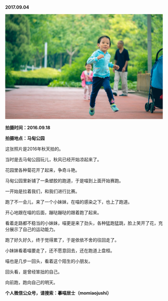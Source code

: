 
          
            
**2017.09.04**



![](img/51001-2b072d59e9678a11.jpg)




**拍摄时间：2016.09.18**

**拍摄地点：马甸公园**

这张照片是2016年秋天拍的。

当时是去马甸公园玩儿，秋风已经开始凉起来了。

花园里各种菊花开了起来，争奇斗艳。

马甸公园里新铺了一条塑胶的跑道，于是喵到上面开始赛跑。

一开始是拉着我们，和我们进行比赛。

跑了不一会儿，来了一个小妹妹，在喵的感染之下，也上了跑道。

开心地跟在喵的后面，蹦哒蹦哒的跟着跑了起来。

看着走路都不稳当的小妹妹，喵更是来了劲头，各种猛跑猛跳，脸上笑开了花，充分展示了自己的运动能力。

跑了好久好久，终于觉得累了，于是依依不舍的往回走了。

小妹妹看着喵要走了，还不愿意回去，还在跑道上盘桓。

喵也是几步一回头，看着这个陌生的小朋友。

回头看，是曾经笨拙的自己。

向前跑，跑向自己的明天。


**个人微信公众号，请搜索：摹喵居士（momiaojushi）**

          
        